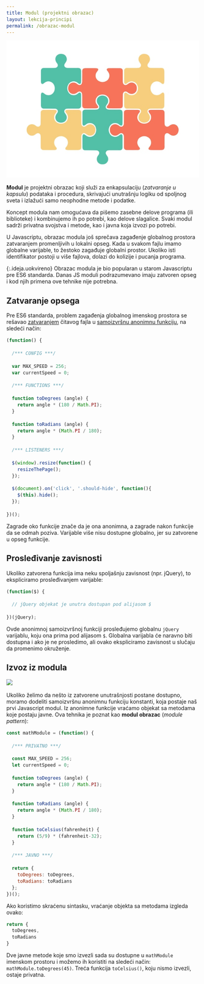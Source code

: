 ```yaml
---
title: Modul (projektni obrazac)
layout: lekcija-principi
permalink: /obrazac-modul
---
```


![](/images/koncepti/oop/puzzle.jpg)

**Modul** je projektni obrazac koji služi za enkapsulaciju (*zatvaranje u kapsulu*) podataka i procedura, skrivajući unutrašnju logiku od spoljnog sveta i izlažući samo neophodne metode i podatke. 

Koncept modula nam omogućava da pišemo zasebne delove programa (ili biblioteke) i kombinujemo ih po potrebi, kao delove slagalice. Svaki modul sadrži privatna svojstva i metode, kao i javna koja izvozi po potrebi.

U Javascriptu, obrazac modula još sprečava zagađenje globalnog prostora zatvaranjem promenljivih u lokalni opseg. Kada u svakom fajlu imamo globalne varijable, to žestoko zagađuje globalni prostor. Ukoliko isti identifikator postoji u više fajlova, dolazi do kolizije i pucanja programa.

{:.ideja.uokvireno}
Obrazac modula je bio popularan u starom Javascriptu pre ES6 standarda. Danas JS moduli podrazumevano imaju zatvoren opseg i kod njih primena ove tehnike nije potrebna.

## Zatvaranje opsega

Pre ES6 standarda, problem zagađenja globalnog imenskog prostora se rešavao [zatvaranjem](/javascript-zatvorenost) čitavog fajla u [samoizvršnu anonimnu funkciju](/samoizvrsne-anonimne-funkcije), na sledeći način:

```javascript
(function() {

  /*** CONFIG ***/

  var MAX_SPEED = 256;
  var currentSpeed = 0;

  /*** FUNCTIONS ***/

  function toDegrees (angle) {
    return angle * (180 / Math.PI);
  }

  function toRadians (angle) {
    return angle * (Math.PI / 180);
  }

  /*** LISTENERS ***/

  $(window).resize(function() {
    resizeThePage();
  });

  $(document).on('click', '.should-hide', function(){
    $(this).hide();
  });

})();
```

Zagrade oko funkcije znače da je ona anonimna, a zagrade nakon funkcije da se odmah poziva. Varijable više nisu dostupne globalno, jer su zatvorene u opseg funkcije. 

## Prosleđivanje zavisnosti

Ukoliko zatvorena funkcija ima neku spoljašnju zavisnost (npr. jQuery), to ekspliciramo prosleđivanjem varijable:

```javascript
(function($) {

  // jQuery objekat je unutra dostupan pod alijasom $

})(jQuery);
```

Ovde anonimnoj samoizvršnoj funkciji prosleđujemo globalnu `jQuery` varijablu, koju ona prima pod alijasom `$`. Globalna varijabla će naravno biti dostupna i ako je ne prosledimo, ali ovako ekspliciramo zavisnost u slučaju da promenimo okruženje.

## Izvoz iz modula

<img src='https://skolakoda.github.io/refaktorisanje/images/closure.png' width='400'>

Ukoliko želimo da nešto iz zatvorene unutrašnjosti postane dostupno, moramo dodeliti samoizvršnu anonimnu funkciju konstanti, koja postaje naš prvi Javascript modul. Iz anonimne funkcije vraćamo objekat sa metodama koje postaju javne. Ova tehnika je poznat kao **modul obrazac** (*module pattern*):

```javascript
const mathModule = (function() {

  /*** PRIVATNO ***/

  const MAX_SPEED = 256;
  let currentSpeed = 0;

  function toDegrees (angle) {
    return angle * (180 / Math.PI);
  }

  function toRadians (angle) {
    return angle * (Math.PI / 180);
  }

  function toCelsius(fahrenheit) {
    return (5/9) * (fahrenheit-32);
  }

  /*** JAVNO ***/

  return {
    toDegrees: toDegrees,
    toRadians: toRadians
  };
})();
```

Ako koristimo skraćenu sintasku, vraćanje objekta sa metodama izgleda ovako:

```js
return {
  toDegrees,
  toRadians
}
```

Dve javne metode koje smo izvezli sada su dostupne u `mathModule` imenskom prostoru i možemo ih koristiti na sledeći način: `mathModule.toDegrees(45)`. Treća funkcija `toCelsius()`, koju nismo izvezli, ostaje privatna.
